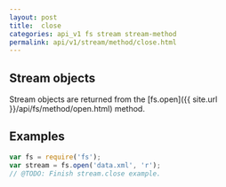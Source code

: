 ```yaml
---
layout: post
title:  close
categories: api_v1 fs stream stream-method
permalink: api/v1/stream/method/close.html
---
```


## Stream objects

Stream objects are returned from the [fs.open]({{ site.url }}/api/fs/method/open.html) method.

## Examples

```javascript
var fs = require('fs');
var stream = fs.open('data.xml', 'r');
// @TODO: Finish stream.close example.
```








